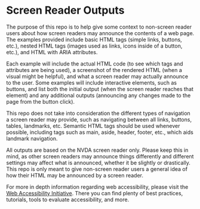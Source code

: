 # Screen Reader Outputs

The purpose of this repo is to help give some context to non-screen reader users about how screen readers may announce the contents of a web page. The examples provided include basic HTML tags (simple links, buttons, etc.), nested HTML tags (images used as links, icons inside of a button, etc.), and HTML with ARIA attributes.

Each example will include the actual HTML code (to see which tags and attributes are being used), a screenshot of the rendered HTML (when a visual might be helpful), and what a screen reader may actually announce to the user. Some examples will include interactive elements, such as buttons, and list both the initial output (when the screen reader reaches that element) and any additional outputs (announcing any changes made to the page from the button click).

This repo does not take into consideration the different types of navigation a screen reader may provide, such as navigating between all links, buttons, tables, landmarks, etc. Semantic HTML tags should be used whenever possible, including tags such as main, aside, header, footer, etc., which aids landmark navigation.

All outputs are based on the NVDA screen reader only. Please keep this in mind, as other screen readers may announce things differently and different settings may affect what is announced, whether it be slightly or drastically. This repo is only meant to give non-screen reader users a general idea of how their HTML may be announced by a screen reader.

For more in depth information regarding web accessibility, please visit the [Web Accessibility Initiative](https://www.w3.org/WAI/). There you can find plenty of best practices, tutorials, tools to evaluate accessibility, and more.
